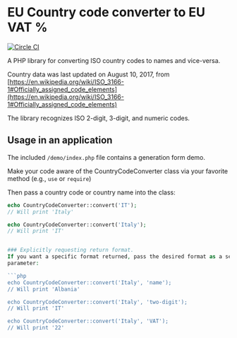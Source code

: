 # EU Country code converter to EU VAT %

[![Circle CI](https://circleci.com/gh/writecrow/country_code_converter.svg?style=shield)](https://circleci.com/gh/writecrow/country_code_converter)

A PHP library for converting ISO country codes to names and vice-versa.

Country data was last updated on August 10, 2017, from
[https://en.wikipedia.org/wiki/ISO_3166-1#Officially_assigned_code_elements](https://en.wikipedia.org/wiki/ISO_3166-1#Officially_assigned_code_elements)

The library recognizes ISO 2-digit, 3-digit, and numeric codes.

## Usage in an application
The included `/demo/index.php` file contains a generation form demo.

Make your code aware of the CountryCodeConverter class via your favorite method
(e.g., `use` or `require`)

Then pass a country code or country name into the class:
```php
echo CountryCodeConverter::convert('IT');
// Will print 'Italy'

echo CountryCodeConverter::convert('Italy');
// Will print 'IT'


### Explicitly requesting return format.
If you want a specific format returned, pass the desired format as a second
parameter:

```php
echo CountryCodeConverter::convert('Italy', 'name');
// Will print 'Albania'

echo CountryCodeConverter::convert('Italy', 'two-digit');
// Will print 'IT'

echo CountryCodeConverter::convert('Italy', 'VAT');
// Will print '22'

```
